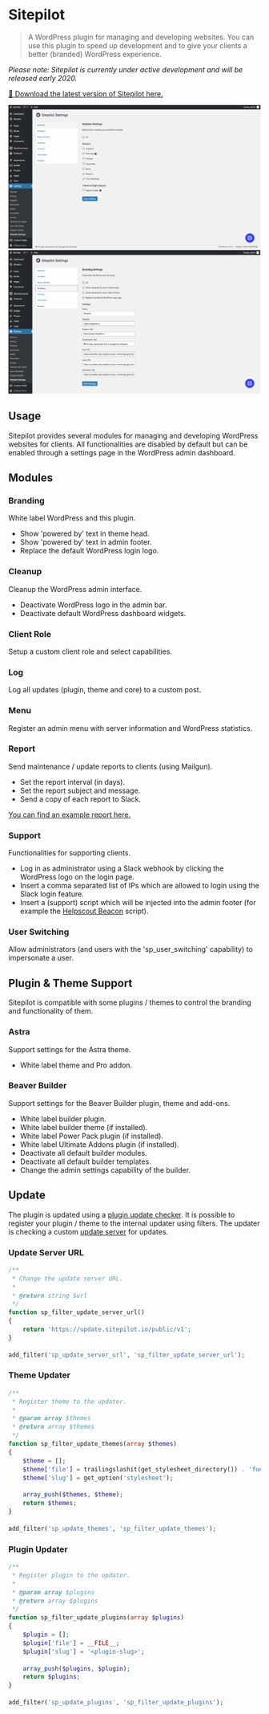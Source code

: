 # Sitepilot

> A WordPress plugin for managing and developing websites. You can use this plugin to speed up development and to give your clients a better (branded) WordPress experience.

_Please note: Sitepilot is currently under active development and will be released early 2020._

[🚀 Download the latest version of Sitepilot here.](https://github.com/sitepilot/sitepilot/releases)

![Modules](assets/img/sitepilot-modules.png)
![Branding](assets/img/sitepilot-branding.png)

## Usage

Sitepilot provides several modules for managing and developing WordPress websites for clients. All functionalities are disabled by default but can be enabled through a settings page in the WordPress admin dashboard.

## Modules

### Branding

White label WordPress and this plugin.

- Show 'powered by' text in theme head.
- Show 'powered by' text in admin footer.
- Replace the default WordPress login logo.

### Cleanup

Cleanup the WordPress admin interface.

- Deactivate WordPress logo in the admin bar.
- Deactivate default WordPress dashboard widgets.

### Client Role

Setup a custom client role and select capabilities.

### Log

Log all updates (plugin, theme and core) to a custom post.

### Menu

Register an admin menu with server information and WordPress statistics.

### Report

Send maintenance / update reports to clients (using Mailgun).

- Set the report interval (in days).
- Set the report subject and message.
- Send a copy of each report to Slack.

[You can find an example report here.](assets/img/sitepilot-report.png)

### Support

Functionalities for supporting clients.

- Log in as administrator using a Slack webhook by clicking the WordPress logo on the login page.
- Insert a comma separated list of IPs which are allowed to login using the Slack login feature.
- Insert a (support) script which will be injected into the admin footer (for example the [Helpscout Beacon](https://docs.helpscout.com/article/1250-beacon-jumpstart-guide) script).

### User Switching

Allow administrators (and users with the 'sp_user_switching' capability) to impersonate a user.

## Plugin & Theme Support

Sitepilot is compatible with some plugins / themes to control the branding and functionality of them.

### Astra

Support settings for the Astra theme.

- White label theme and Pro addon.

### Beaver Builder

Support settings for the Beaver Builder plugin, theme and add-ons.

- White label builder plugin.
- White label builder theme (if installed).
- White label Power Pack plugin (if installed).
- White label Ultimate Addons plugin (if installed).
- Deactivate all default builder modules.
- Deactivate all default builder templates.
- Change the admin settings capability of the builder.

## Update

The plugin is updated using a [plugin update checker](https://github.com/YahnisElsts/plugin-update-checker). It is possible to register your plugin / theme to the internal updater using filters. The updater is checking a custom [update server](https://github.com/YahnisElsts/wp-update-server) for updates.

### Update Server URL

```php
/**
 * Change the update server URL.
 *
 * @return string $url
 */
function sp_filter_update_server_url()
{
    return 'https://update.sitepilot.io/public/v1';
}

add_filter('sp_update_server_url', 'sp_filter_update_server_url');
```

### Theme Updater

```php
/**
 * Register theme to the updater.
 *
 * @param array $themes
 * @return array $themes
 */
function sp_filter_update_themes(array $themes)
{
    $theme = [];
    $theme['file'] = trailingslashit(get_stylesheet_directory()) . 'functions.php';
    $theme['slug'] = get_option('stylesheet');

    array_push($themes, $theme);
    return $themes;
}

add_filter('sp_update_themes', 'sp_filter_update_themes');
```

### Plugin Updater

```php
/**
 * Register plugin to the updater.
 *
 * @param array $plugins
 * @return array $plugins
 */
function sp_filter_update_plugins(array $plugins)
{
    $plugin = [];
    $plugin['file'] = __FILE__;
    $plugin['slug'] = '<plugin-slug>';

    array_push($plugins, $plugin);
    return $plugins;
}

add_filter('sp_update_plugins', 'sp_filter_update_plugins');
```
